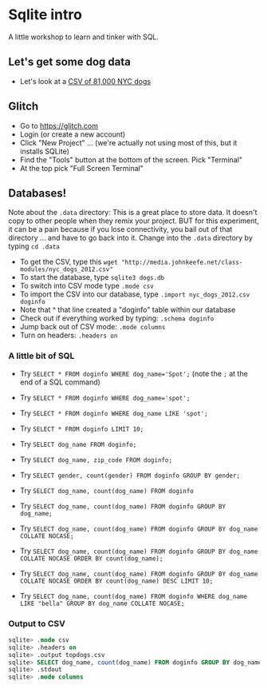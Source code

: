 # Sqlite intro

A little workshop to learn and tinker with SQL.

## Let's get some dog data

- Let's look at a [CSV of 81,000 NYC dogs](https://docs.google.com/spreadsheets/d/1dvL1vq4YTG4Y72XHlWvwTg27f1k3UVnXDZfJm5MHef8/edit?usp=sharing)

## Glitch

- Go to https://glitch.com
- Login (or create a new account)
- Click "New Project" ... (we're actually not using most of this, but it installs SQLite)
- Find the "Tools" button at the bottom of the screen. Pick "Terminal"
- At the top pick "Full Screen Terminal"

## Databases!

Note about the `.data` directory: This is a great place to store data. It doesn't copy to other people when they remix your project. BUT for this experiment, it can be a pain because if you lose connectivity, you bail out of that directory ... and have to go back into it.  Change into the `.data` directory by typing `cd .data`

- To get the CSV, type this `wget "http://media.johnkeefe.net/class-modules/nyc_dogs_2012.csv"`
- To start the database, type `sqlite3 dogs.db`
- To switch into CSV mode type `.mode csv`
- To import the CSV into our database, type `.import nyc_dogs_2012.csv doginfo`
- Note that ^ that line created a "doginfo" table within our database
- Check out if everything worked by typing: `.schema doginfo`
- Jump back out of CSV mode: `.mode columns`
- Turn on headers: `.headers on`

### A little bit of SQL

- Try `SELECT * FROM doginfo WHERE dog_name='Spot';` (note the `;` at the end of a SQL command)
- Try `SELECT * FROM doginfo WHERE dog_name='spot';`
- Try `SELECT * FROM doginfo WHERE dog_name LIKE 'spot';`
- Try `SELECT * FROM doginfo LIMIT 10;` 

- Try `SELECT dog_name FROM doginfo;`
- Try `SELECT dog_name, zip_code FROM doginfo;`
- Try `SELECT gender, count(gender) FROM doginfo GROUP BY gender;`
- Try `SELECT dog_name, count(dog_name) FROM doginfo`

- Try `SELECT dog_name, count(dog_name) FROM doginfo GROUP BY dog_name;`
- Try `SELECT dog_name, count(dog_name) FROM doginfo GROUP BY dog_name COLLATE NOCASE;`
- Try `SELECT dog_name, count(dog_name) FROM doginfo GROUP BY dog_name COLLATE NOCASE ORDER BY count(dog_name);`
- Try `SELECT dog_name, count(dog_name) FROM doginfo GROUP BY dog_name COLLATE NOCASE ORDER BY count(dog_name) DESC LIMIT 10;`
- Try `SELECT dog_name, count(dog_name) FROM doginfo WHERE dog_name LIKE "bella" GROUP BY dog_name COLLATE NOCASE;`

### Output to CSV

```sql
sqlite> .mode csv
sqlite> .headers on
sqlite> .output topdogs.csv
sqlite> SELECT dog_name, count(dog_name) FROM doginfo GROUP BY dog_name COLLATE NOCASE ORDER BY count(dog_name) DESC;
sqlite> .stdout
sqlite> .mode columns
```


